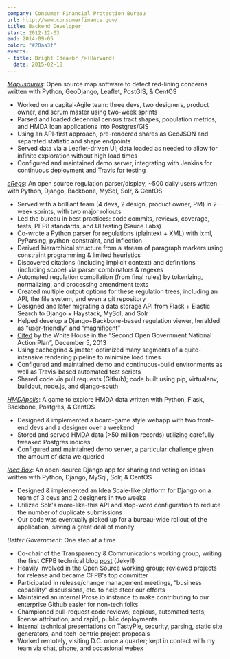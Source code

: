 ```yaml
---
company: Consumer Financial Protection Bureau
url: http://www.consumerfinance.gov/
title: Backend Developer
start: 2012-12-03
end: 2014-09-05
color: "#20aa3f"
events:
- title: Bright Idea<br />(Harvard)
  date: 2015-02-18
---
```

[*Mapusaurus*](https://github.com/cfpb/mapusaurus): Open source map software
to detect red-lining concerns written with Python, GeoDjango, Leaflet,
PostGIS, & CentOS

* Worked on a capital-Agile team: three devs, two designers, product owner, and
  scrum master using two-week sprints
* Parsed and loaded decennial census tract shapes, population metrics, and HMDA 
  loan applications into Postgres/GIS
* Using an API-first approach, pre-rendered shares as GeoJSON and separated
  statistic and shape endpoints
* Served data via a Leaflet-driven UI; data loaded as needed to allow for
  infinite exploration without high load times 
* Configured and maintained demo server, integrating with Jenkins for
  continuous deployment and Travis for testing

[*eRegs*](https://github.com/cfpb/eregulations): An open source regulation
parser/display, ~500 daily users written with Python, Django, Backbone, MySql,
Solr, & CentOS

* Served with a brilliant team (4 devs, 2 design, product owner, PM) in 2-week
  sprints, with two major rollouts
* Led the bureau in best practices: code commits, reviews, coverage, tests,
  PEP8 standards, and UI testing (Sauce Labs)
* Co-wrote a Python parser for regulations (plaintext + XML) with lxml,
  PyParsing, python-constraint, and inflection
* Derived hierarchical structure from a stream of paragraph markers using
  constraint programming & limited heuristics
* Discovered citations (including implicit context) and definitions (including
  scope) via parser combinators & regexes
* Automated regulation compilation (from final rules) by tokenizing,
  normalizing, and processing amendment texts
* Created multiple output options for these regulation trees, including an
  API, the file system, and even a git repository
* Designed and later migrating a data storage API from Flask + Elastic Search
  to Django + Haystack, MySql, and Solr
* Helped develop a Django+Backbone-based regulation viewer, heralded as
  “[user-friendly](https://twitter.com/danrozas/status/475957994325557248)” and
  “[magnificent](https://twitter.com/imlwilliams/status/466263631978844160)”
* [Cited](https://www.whitehouse.gov/sites/default/files/docs/us_national_action_plan_6p.pdf)
  by the White House in the “Second Open Government National Action Plan”,
  December 5, 2013
* Using cachegrind & jmeter, optimized many segments of a quite-intensive
  rendering pipeline to minimize load times
* Configured and maintained demo and continuous-build environments as well as
  Travis-based automated test scripts
* Shared code via pull requests (Github); code built using pip, virtualenv,
  buildout, node.js, and django-south

[*HMDApolis*](https://github.com/cmc333333/hmdapolis): A game to explore HMDA
data written with Python, Flask, Backbone, Postgres, & CentOS

* Designed & implemented a board-game style webapp with two front-end devs and
  a designer over a weekend
* Stored and served HMDA data (>50 million records) utilizing carefully
  tweaked Postgres indices
* Configured and maintained demo server, a particular challenge given the
  amount of data we queried

[*Idea Box*](https://github.com/cfpb/idea-box/): An open-source Django app for
sharing and voting on ideas written with Python, Django, MySql, Solr, & CentOS

* Designed & implemented an Idea Scale-like platform for Django on a team of 3
  devs and 2 designers in two weeks
* Utilized Solr's more-like-this API and stop-word configuration to reduce the
  number of duplicate submissions
* Our code was eventually picked up for a bureau-wide rollout of the
  application, saving a great deal of money

*Better Government*: One step at a time

* Co-chair of the Transparency & Communications working group, writing the
  first CFPB technical blog
  [post](http://cfpb.github.io/articles/rules-rules/) (Jekyll)
* Heavily involved in the Open Source working group; reviewed projects for
  release and became CFPB's top committer
* Participated in release/change management meetings, “business capability”
  discussions, etc. to help steer our efforts
* Maintained an internal Prose.io instance to make contributing to our
  enterprise Github easier for non-tech folks
* Championed pull-request code reviews; copious, automated tests; license
  attribution; and rapid, public deployments
* Internal technical presentations on TastyPie, security, parsing, static site
  generators, and tech-centric project proposals
* Worked remotely, visiting D.C. once a quarter; kept in contact with my team
  via chat, phone, and occasional webex
